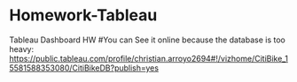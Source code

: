 # Homework-Tableau
Tableau Dashboard HW
#You can See it online because the database is too heavy: https://public.tableau.com/profile/christian.arroyo2694#!/vizhome/CitiBike_15581588353080/CitiBikeDB?publish=yes
